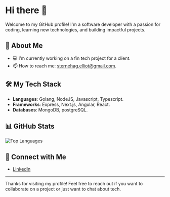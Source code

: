 # Hi there 👋

Welcome to my GitHub profile! I'm a software developer with a passion for coding, learning new technologies, and building impactful projects.

## 🌟 About Me

- 💻 I’m currently working on a fin tech project for a client.
- 📫 How to reach me: sternehag.elliot@gmail.com.

## 🛠️ My Tech Stack

- **Languages**: Golang, NodeJS, Javascript, Typescript.
- **Frameworks**: Express, Next.js, Angular, React.
- **Databases**: MongoDB, postgreSQL.

## 📊 GitHub Stats

![Top Languages](https://github-readme-stats.vercel.app/api/top-langs/?username=alg3n&layout=compact&theme=dracula)

## 🤝 Connect with Me

- [LinkedIn](https://www.linkedin.com/in/elliot-sternehag-99b596217/)

---

Thanks for visiting my profile! Feel free to reach out if you want to collaborate on a project or just want to chat about tech.

